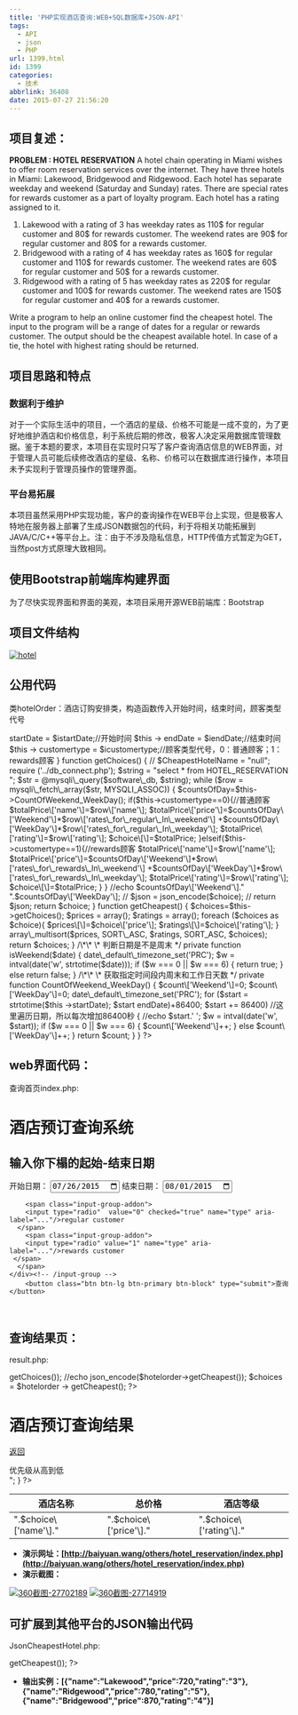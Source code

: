 ```yaml
---
title: 'PHP实现酒店查询:WEB+SQL数据库+JSON-API'
tags:
  - API
  - json
  - PHP
url: 1399.html
id: 1399
categories:
  - 技术
abbrlink: 36408
date: 2015-07-27 21:56:20
---
```


项目复述：
-----

**PROBLEM : HOTEL RESERVATION** A hotel chain operating in Miami wishes to offer room reservation services over the internet. They have three hotels in Miami: Lakewood, Bridgewood and Ridgewood. Each hotel has separate weekday and weekend (Saturday and Sunday) rates. There are special rates for rewards customer as a part of loyalty program. Each hotel has a rating assigned to it.

1.  Lakewood with a rating of 3 has weekday rates as 110$ for regular customer and 80$ for rewards customer. The weekend rates are 90$ for regular customer and 80$ for a rewards customer.
2.  Bridgewood with a rating of 4 has weekday rates as 160$ for regular customer and 110$ for rewards customer. The weekend rates are 60$ for regular customer and 50$ for a rewards customer.
3.  Ridgewood with a rating of 5 has weekday rates as 220$ for regular customer and 100$ for rewards customer. The weekend rates are 150$ for regular customer and 40$ for a rewards customer.

Write a program to help an online customer find the cheapest hotel. The input to the program will be a range of dates for a regular or rewards customer. The output should be the cheapest available hotel. In case of a tie, the hotel with highest rating should be returned.

项目思路和特点
-------

### 数据利于维护

对于一个实际生活中的项目，一个酒店的星级、价格不可能是一成不变的，为了更好地维护酒店和价格信息，利于系统后期的修改，极客人决定采用数据库管理数据。鉴于本题的要求，本项目在实现时只写了客户查询酒店信息的WEB界面，对于管理人员可能后续修改酒店的星级、名称、价格可以在数据库进行操作，本项目未予实现利于管理员操作的管理界面。

### 平台易拓展

本项目虽然采用PHP实现功能，客户的查询操作在WEB平台上实现，但是极客人特地在服务器上部署了生成JSON数据包的代码，利于将相关功能拓展到JAVA/C/C++等平台上。注：由于不涉及隐私信息，HTTP传值方式暂定为GET，当然post方式原理大致相同。

使用Bootstrap前端库构建界面
------------------

为了尽快实现界面和界面的美观，本项目采用开源WEB前端库：Bootstrap

项目文件结构
------

[![hotel](http://baiyuan.wang/wp-content/uploads/2015/07/hotel.jpg)](http://baiyuan.wang/wp-content/uploads/2015/07/hotel.jpg)    

公用代码
----

类hotelOrder：酒店订购安排类，构造函数传入开始时间，结束时间，顾客类型代号

<?php
/\*\*
 \* 酒店订购安排类，构造函数传入开始时间，结束时间，顾客类型代号
 \* 通过getCheapest()返回订购最佳选择，通过CountOfWeekend_WeekDay()等私有方法遍历指定日期间周末和工作日的天数
 */
class hotelOrder {
	private $startDate;
	private $endDate;
	private $customertype;
	function hotelOrder($istartDate, $iendDate, $icustomertype)//构造函数
	{

		$this -> startDate = $istartDate;//开始时间
		$this -> endDate = $iendDate;//结束时间
		$this -> customertype = $icustomertype;//顾客类型代号，0：普通顾客；1：rewards顾客

	}

	function getChoices() {
	//	$CheapestHotelName = "null";
		require ('../db_connect.php');
		$string = "select * from HOTEL_RESERVATION ";
		$str = @mysqli\_query($software\_db, $string);

		while ($row = mysqli\_fetch\_array($str, MYSQLI_ASSOC)) {
			$countsOfDay=$this->CountOfWeekend_WeekDay();
			
					if($this->customertype==0){//普通顾客
	$totalPrice\['name'\]=$row\['name'\];
		$totalPrice\['price'\]=$countsOfDay\['Weekend'\]*$row\['rates\_for\_regular\_In\_weekend'\]
		+$countsOfDay\['WeekDay'\]*$row\['rates\_for\_regular\_In\_weekday'\];
		
	$totalPrice\['rating'\]=$row\['rating'\];
		
		$choice\[\]=$totalPrice;
			}elseif($this->customertype==1){//rewards顾客
			$totalPrice\['name'\]=$row\['name'\];
		$totalPrice\['price'\]=$countsOfDay\['Weekend'\]*$row\['rates\_for\_rewards\_In\_weekend'\]
		+$countsOfDay\['WeekDay'\]*$row\['rates\_for\_rewards\_In\_weekday'\];
		$totalPrice\['rating'\]=$row\['rating'\];		
		
		$choice\[\]=$totalPrice;
			}
			
		}
//echo $countsOfDay\['Weekend'\]." ".$countsOfDay\['WeekDay'\];
//		$json = json_encode($choice);
//		return $json;
		return $choice;
	}

	function getCheapest() {
		$choices=$this->getChoices();
		$prices = array();
		$ratings = array();
		foreach ($choices as $choice){
			$prices\[\]=$choice\['price'\];
			$ratings\[\]=$choice\['rating'\];
		}
		
		array\_multisort($prices, SORT\_ASC, $ratings, SORT_ASC, $choices);
		return $choices;
	}

	/\*\*
	 \* 判断日期是不是周末
	 */
	private function isWeekend($date) {
		date\_default\_timezone_set('PRC');
		$w = intval(date('w', strtotime($date)));
		if ($w === 0 || $w === 6) {
			return true;
		} else
			return false;
	}

	/\*\*
	 \* 获取指定时间段内周末和工作日天数
	 */
	private function CountOfWeekend_WeekDay() {
		$count\['Weekend'\]=0;
		$count\['WeekDay'\]=0;
		date\_default\_timezone_set('PRC');
		for ($start = strtotime($this ->startDate); $start <strtotime($this ->endDate)+86400; $start += 86400)
		//这里遍历日期，所以每次增加86400秒
		{
			//echo $start.'  ';
		$w = intval(date('w', $start));
		if ($w === 0 || $w === 6) {
			$count\['Weekend'\]++;
		} 
		else
			$count\['WeekDay'\]++;
	}
		return $count;
		}

	

}
?>

web界面代码：
--------

查询首页index.php:

<html>
<head>
<meta name='viewport' content='width=device-width,height=device-height,inital-scale=1.0,maximum-scale=1.0,user-scalable=no;' />
<link rel="stylesheet" type="text/css" href="css/bootstrap.min.css"/>
<link rel="stylesheet" type="text/css" href="css/common.css"/>
<script src="js/jquery.min.js" type="text/javascript" charset="utf-8"></script>
<script src="js/bootstrap.min.js" type="text/javascript" charset="utf-8"></script>
<script src="js/login.js" type="text/javascript" charset="utf-8"></script>
<title>酒店预订-powered by 王柏元</title>				
</head>
<body>
<div class="container">
<div class="jumbotron">
<h1>酒店预订查询系统</h1> 
</div>
        <h2 class="form-signin-heading">输入你下榻的起始-结束日期</h2>
  	 <form class="form-signin" action="result.php" method="get">
  	 	<div class="panel panel-default">
  	 	<div class="panel-body">
    <div class="checkbox">
        	 <label for="startDate">开始日期：</label>
          <input id="startDate" type="date" name="startDate" value="2015-07-26"/>
          <label for="endDate">结束日期：</label>
          <input id="endDate" type="date" name="endDate" value="2015-08-01"/>
        </div>
  </div>
   <div class="input-group">
    
        <span class="input-group-addon">
        <input type="radio"  value="0" checked="true" name="type" aria-label="..."/>regular customer
      </span>
        <span class="input-group-addon">
        <input type="radio" value="1" name="type" aria-label="..."/>rewards customer
     </span> 
      </span>
    </div><!-- /input-group -->
        <button class="btn btn-lg btn-primary btn-block" type="submit">查询</button>
</div>
         </form>
    </div>
</body>

</html>

 

查询结果页：
------

result.php:

<?php
header("Content-Type:text/html;charset=utf-8");
//require\_once('../db\_connect.php');
include_once ("hotelOrder.php");
//$str = file\_get\_contents("php://input");
//$arr=array();
//parse_str($str,$arr);
$startDate = $_GET\['startDate'\];
$endDate = $_GET\['endDate'\];
$customertype = $_GET\['type'\];
$hotelorder = new hotelOrder($startDate, $endDate, $customertype);
//echo json_encode($hotelorder->getChoices());
//echo json_encode($hotelorder->getCheapest());
$choices = $hotelorder -> getCheapest();
?>
<html>
	<head>
		<meta name='viewport' content='width=device-width,height=device-height,inital-scale=1.0,maximum-scale=1.0,user-scalable=no;' />
		<link rel="stylesheet" type="text/css" href="css/bootstrap.min.css"/>
		<link rel="stylesheet" type="text/css" href="css/common.css"/>
		<script src="js/jquery.min.js" type="text/javascript" charset="utf-8"></script>
		<script src="js/bootstrap.min.js" type="text/javascript" charset="utf-8"></script>
		<script src="js/login.js" type="text/javascript" charset="utf-8"></script>
		<title>
			酒店预订查询结果-powered by 王柏元
		</title>
	</head>
	<body>
		<div class="container">
			<div class="jumbotron">
				<h1>酒店预订查询结果</h1>
				<p><a href="./" role="button">返回</a></p>
			</div>
			<div class="panel panel-default">
				<!\-\- Default panel contents -->
				<div class="panel-heading">优先级从高到低</div>
				<!\-\- Table -->
				<table class="table">
					<thead><tr><th>酒店名称</th>
							<th>总价格</th>
							<th>酒店等级</th></tr>
					</thead>
<?php
foreach ($choices as $choice){
echo "<tr><td>".$choice\['name'\]."</td><td>".$choice\['price'\]."</td><td>".$choice\['rating'\]."</td></tr>";
}
?>
				</table>
			</div>
		</div>
	</body>
</html>

*   **演示网址：[http://baiyuan.wang/others/hotel_reservation/index.php](http://baiyuan.wang/others/hotel_reservation/index.php)**
*   **演示截图：**

[![360截图-27702189](http://baiyuan.wang/wp-content/uploads/2015/07/baiyuan.wang_2015-07-27_21-52-44.jpg)](http://baiyuan.wang/wp-content/uploads/2015/07/baiyuan.wang_2015-07-27_21-52-44.jpg) [![360截图-27714919](http://baiyuan.wang/wp-content/uploads/2015/07/baiyuan.wang_2015-07-27_21-52-46.jpg)](http://baiyuan.wang/wp-content/uploads/2015/07/baiyuan.wang_2015-07-27_21-52-46.jpg)

可扩展到其他平台的JSON输出代码
-----------------

JsonCheapestHotel.php:

<?php
header("Content-Type:text/html;charset=utf-8");
include_once ("hotelOrder.php");
$startDate=$_GET\['startDate'\];
$endDate=$_GET\['endDate'\];
$customertype=$_GET\['type'\];
$hotelorder=new hotelOrder($startDate,$endDate,$customertype);
echo json_encode($hotelorder->getCheapest());
?>

*   **输出实例：\[{"name":"Lakewood","price":720,"rating":"3"},{"name":"Ridgewood","price":780,"rating":"5"},{"name":"Bridgewood","price":870,"rating":"4"}\]**